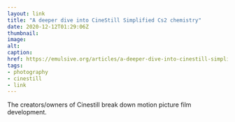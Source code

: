 ```yaml
---
layout: link
title: "A deeper dive into CineStill Simplified Cs2 chemistry"
date: 2020-12-12T01:29:06Z
thumbnail:
image:
alt:
caption:
href: https://emulsive.org/articles/a-deeper-dive-into-cinestill-simplified-cs2-chemistry-ecn-2-cinestill
tags:
- photography
- cinestill
- link
---
```


The creators/owners of Cinestill break down motion picture film development.

